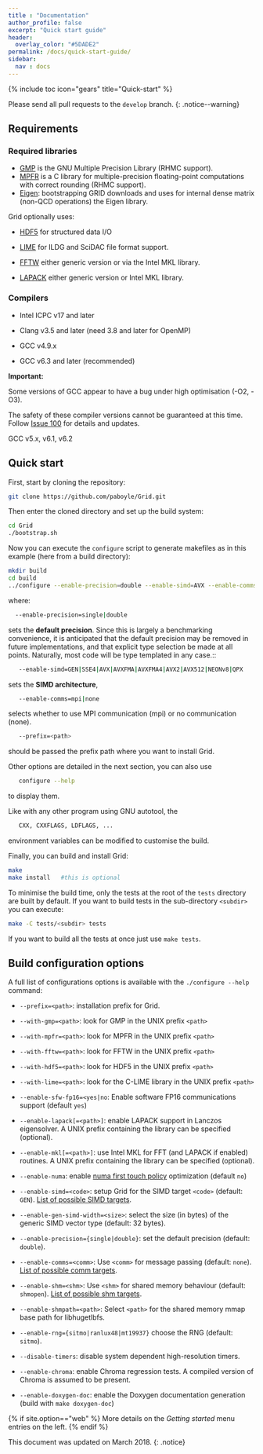 ```yaml
---
title : "Documentation"
author_profile: false
excerpt: "Quick start guide"
header:
  overlay_color: "#5DADE2"
permalink: /docs/quick-start-guide/
sidebar:
  nav : docs
---
```

{% include toc icon="gears" title="Quick-start" %}

Please send all pull requests to the `develop` branch.
{: .notice--warning}

## Requirements

### Required libraries

* [GMP](https://gmplib.org/) is the GNU Multiple Precision Library (RHMC support).
* [MPFR](http://www.mpfr.org/) is a C library for multiple-precision floating-point computations with correct rounding (RHMC support). 
* [Eigen](http://eigen.tuxfamily.org/index.php?title=Main_Page): bootstrapping GRID downloads and uses for internal dense matrix (non-QCD operations) the Eigen library.

Grid optionally uses:

* [HDF5](https://support.hdfgroup.org/HDF5/) for structured data I/O

* [LIME](http://usqcd-software.github.io/c-lime/) for ILDG and SciDAC file format support.

* [FFTW](http://www.fftw.org/) either generic version or via the Intel MKL library.

* [LAPACK](http://www.netlib.org/lapack/) either generic version or Intel MKL library.


### Compilers

* Intel ICPC v17 and later

* Clang v3.5 and later (need 3.8 and later for OpenMP)

* GCC v4.9.x 

* GCC v6.3 and later (recommended)

**Important:**

Some versions of GCC appear to have a bug under high optimisation (-O2, -O3).

The safety of these compiler versions cannot be guaranteed at this time. Follow [Issue 100](https://github.com/paboyle/Grid/issues/100) for details and updates.

GCC v5.x, v6.1, v6.2




## Quick start
First, start by cloning the repository:

``` bash
git clone https://github.com/paboyle/Grid.git
```

Then enter the cloned directory and set up the build system:

```bash
cd Grid
./bootstrap.sh
```

Now you can execute the `configure` script to generate makefiles as in this example (here from a build directory):

``` bash
mkdir build
cd build
../configure --enable-precision=double --enable-simd=AVX --enable-comms=mpi-auto --prefix=<path>
```

where:

``` bash
  --enable-precision=single|double
```

sets the **default precision**. Since this is largely a benchmarking convenience, it is anticipated that the default precision may be removed in future implementations, and that explicit type selection be made at all points. Naturally, most code will be type templated in any case.::

``` bash
   --enable-simd=GEN|SSE4|AVX|AVXFMA|AVXFMA4|AVX2|AVX512|NEONv8|QPX
```

sets the **SIMD architecture**, 

``` bash
   --enable-comms=mpi|none
```

selects whether to use MPI communication (mpi) or no communication (none). 

``` bash
   --prefix=<path>
```

should be passed the prefix path where you want to install Grid. 

Other options are detailed in the next section, you can also use 

```bash
   configure --help
```

to display them. 

Like with any other program using GNU autotool, the 

```bash
   CXX, CXXFLAGS, LDFLAGS, ... 
```

environment variables can be modified to customise the build.

Finally, you can build and install Grid:

``` bash
make
make install   #this is optional
```

To minimise the build time, only the tests at the root of the `tests` directory are built by default. If you want to build tests in the sub-directory `<subdir>` you can execute:

``` bash
make -C tests/<subdir> tests
```
If you want to build all the tests at once just use `make tests`.

## Build configuration options

A full list of configurations options is available with the `./configure --help` command: 

* `--prefix=<path>`: installation prefix for Grid.

* `--with-gmp=<path>`: look for GMP in the UNIX prefix `<path>`

* `--with-mpfr=<path>`: look for MPFR in the UNIX prefix `<path>`

* `--with-fftw=<path>`: look for FFTW in the UNIX prefix `<path>`

* `--with-hdf5=<path>`: look for HDF5 in the UNIX prefix `<path>`

* `--with-lime=<path>`: look for the C-LIME library in the UNIX prefix `<path>`

* `--enable-sfw-fp16=<yes|no`: Enable software FP16 communications support (default `yes`)

* `--enable-lapack[=<path>]`: enable LAPACK support in Lanczos eigensolver. A UNIX prefix containing the library can be specified (optional).

* `--enable-mkl[=<path>]`: use Intel MKL for FFT (and LAPACK if enabled) routines. A UNIX prefix containing the library can be specified (optional).

* `--enable-numa`: enable [numa first touch policy](http://queue.acm.org/detail.cfm?id=2513149) optimization (default `no`)

* `--enable-simd=<code>`: setup Grid for the SIMD target `<code>` (default: `GEN`). [List of possible SIMD targets](/Grid/docs/simd_targets/).

* `--enable-gen-simd-width=<size>`: select the size (in bytes) of the generic SIMD vector type (default: 32 bytes).

* `--enable-precision={single|double}`: set the default precision (default: `double`).

* `--enable-comms=<comm>`: Use `<comm>` for message passing (default: `none`). [List of possible comm targets](/Grid/docs/comm_interfaces/). 

* `--enable-shm=<shm>`: Use `<shm>` for shared memory behaviour (default: `shmopen`). [List of possible shm targets](/Grid/docs/comm_interfaces/). 

* `--enable-shmpath=<path>`: Select `<path>` for the shared memory mmap base path for libhugetlbfs. 

* `--enable-rng={sitmo|ranlux48|mt19937}` choose the RNG (default: `sitmo`).

* `--disable-timers`: disable system dependent high-resolution timers.

* `--enable-chroma`: enable Chroma regression tests. A compiled version of Chroma is assumed to be present. 

* `--enable-doxygen-doc`: enable the Doxygen documentation generation (build with `make doxygen-doc`)


{% if site.option=="web" %}
More details on the *Getting started* menu entries on the left. 
{% endif %}

This document was updated on March 2018. 
{: .notice}

